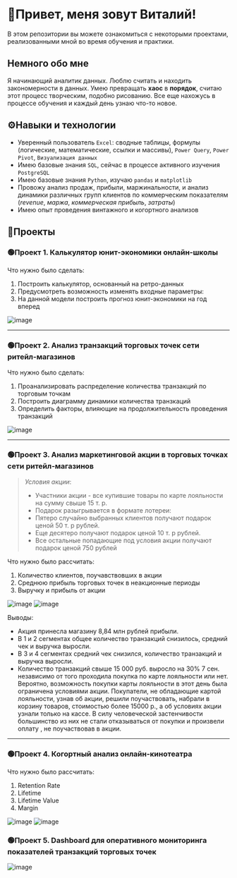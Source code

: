 # 👋Привет, меня зовут Виталий!
В этом репозитории вы можете ознакомиться с некоторыми проектами, реализованными мной во время обучения и практики. 

## Немного обо мне

Я начинающий аналитик данных. Люблю считать и находить закономерности в данных. Умею превращать **хаос** в **порядок**, считаю этот процесс творческим, подобно рисованию. Все еще нахожусь в процессе обучения и каждый день узнаю что-то новое.


## ⚙Навыки и технологии
- Уверенный пользователь ``Excel``: сводные таблицы, формулы (логические, математические, ссылки и массивы), ``Power Query``, ``Power Pivot``, ``Визуализация данных``
- Имею базовые знания ``SQL``, сейчас в процессе активного изучения ``PostgreSQL``
- Имею базовые знания ``Python``, изучаю ``pandas`` и ``matplotlib``
- Провожу анализ продаж, прибыли, маржинальности, и анализ динамики различных групп клиентов по коммерческим показателям (*revenue*, *маржа*, *коммерческая прибыль*, *затраты*)
- Имею опыт проведения винтажного и когортного анализов

## 💼Проекты

### 🟢Проект 1. Калькулятор юнит-экономики онлайн-школы
Что нужно было сделать:
1. Построить калькулятор, основанный на ретро-данных
2. Предусмотреть возможность изменять входные параметры:
3. На данной модели построить прогноз юнит-экономики на год вперед

![image](https://github.com/Vi-11/Portfolio/assets/151384463/fd1923d5-ea3c-42cf-900a-b30924ebcecd)

---
### 🟢Проект 2. Анализ транзакций торговых точек сети ритейл-магазинов
Что нужно было сделать:
1. Проанализировать распределение количества транзакций по торговым точкам
2. Построить диаграмму динамики количества транзкаций
3. Определить факторы, влияющие на продолжительность проведения транзакций
   
![image](https://github.com/Vi-11/Portfolio/assets/151384463/2c34c6b2-8b66-4c42-a087-fbfb448c07fd)

---
### 🟢Проект 3. Анализ маркетинговой акции в торговых точках сети ритейл-магазинов

> *Условия акции*: 
> - Участники акции - все купившие товары по карте лояльности на сумму свыше 15 т. р.
> - Подарок разыгрывается в формате лотереи:
> - Пятеро случайно выбранных клиентов получают подарок ценой 50 т. р рублей.
> - Еще десятеро получают подарок ценой 10 т. р рублей.
> - Все остальные попадающие под условия акции получают подарок ценой 750 рублей

Что нужно было рассчитать:
1. Количество клиентов, поучавствовших в акции
2. Среднюю прибыль торговых точек в неакционные периоды
3. Выручку и прибыль от акции
   
![image](https://github.com/Vi-11/Portfolio/assets/151384463/27949ef6-d22d-41a0-97f8-9e913d721725)
![image](https://github.com/Vi-11/Portfolio/assets/151384463/e9b81b8d-20c1-4bd4-9b58-f21aa669639a)

Выводы: 
- Акция принесла магазину 8,84 млн рублей прибыли.
- В 1 и 2 сегментах общее количество транзакций снизилось, средний чек  и выручка выросли.
- В 3 и 4 сегментах средний чек снизился, количество транзакций и выручка выросли.
- Количество транзакций свыше 15 000 руб. выросло на 30% 7 сен. независимо от того проходила покупка по карте лояльности или нет. Вероятно, возможность покупки карты лояльности в этот день была ограничена условиями акции. Покупатели, не обладающие картой лояльности, узнав об акции, решили поучаствовать, набрали в корзину товаров, стоимостью более 15000 р., а об условиях акции узнали только на кассе. В силу человеческой застенчивости большинство из них не стали отказываться от покупки и произвели оплату , не поучаствовав в акции.


---
### 🟢Проект 4. Когортный анализ онлайн-кинотеатра

Что нужно было рассчитать:
1. Retention Rate 
2. Lifetime
3. Lifetime Value
4. Margin
   
![image](https://github.com/Vi-11/Portfolio/assets/151384463/7c076bdc-dbd3-4e45-8c4e-49c9700d8fb2)
![image](https://github.com/Vi-11/Portfolio/assets/151384463/58f3689a-fd20-46bf-8cda-7bad8bff48a0)

### 🟢Проект 5. Dashboard для оперативного мониторинга показателей транзакций торговых точек
![image](https://github.com/Vi-11/Portfolio/assets/151384463/1b97c5aa-0a05-42da-9679-9a491114ae90)

